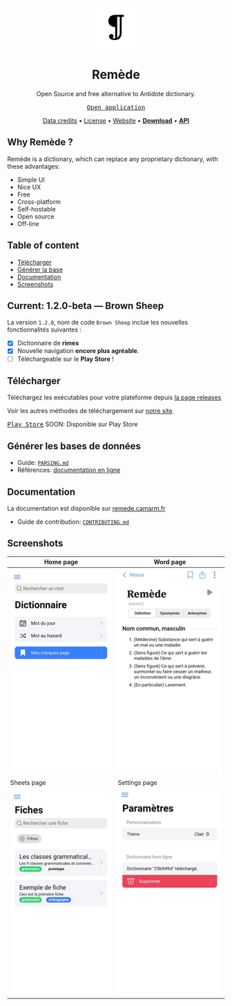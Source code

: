 <div align="center">
<br>
<br>
<img alt="Remede icon" src=".github/icon.png" height="100" width="100">

# Remède
Open Source and free alternative to Antidote dictionary.

[<kbd>Open application</kbd>](https://remede-app.camarm.fr)

[Data credits](https://remede.camarm.fr/FR#données-remède) • [License](https://github.com/camarm-dev/remede/blob/main/LICENSE) • [Website](https://remede.camarm.fr) • **[Download](https://remede.camarm.fr/download)** • **[API](https://api-remede.camarm.fr/docs)**

</div>

## Why Remède ?

Remède is a dictionary, which can replace any proprietary dictionary, with these advantages:
- Simple UI
- Nice UX
- Free
- Cross-platform
- Self-hostable
- Open source
- Off-line

## Table of content
- [Télécharger](#télécharger)
- [Générer la base](#générer-les-bases-de-données)
- [Documentation](#documentation)
- [Screenshots](#screenshots)

## Current: 1.2.0-beta — Brown Sheep

La version `1.2.0`, nom de code `Brown Sheep` inclue les nouvelles fonctionnalités suivantes :
- [x] Dictionnaire de **rimes**
- [x] Nouvelle navigation **encore plus agréable**.
- [ ] Téléchargeable sur le **Play Store** !

## Télécharger

Téléchargez les exécutables pour votre plateforme depuis [la page releases](/releases)

Voir les autres méthodes de téléchargement sur [notre site](https://remede.camarm.fr).

[<kbd>Play Store</kbd>]()
SOON: Disponible sur Play Store

## Générer les bases de données

- Guide: [`PARSING.md`](https://github.com/camarm-dev/remede/blob/main/PARSING.md)
- Références: [documentation en ligne](https://remede.camarm.fr/FR#donn%C3%A9es)

## Documentation

La documentation est disponible sur [remede.camarm.fr](https://remede.camarm.fr)
- Guide de contribution: [`CONTRIBUTING.md`](https://github.com/camarm-dev/remede/blob/main/CONTRIBUTING.md)

## Screenshots

| Home page                           | Word page                               |
|-------------------------------------|-----------------------------------------|
| ![homepage](.github/home.jpeg)      | ![word page](.github/word.jpeg)         |
| Sheets page                         | Settings page                           |
| ![sheets page](.github/sheets.jpeg) | ![settings page](.github/settings.jpeg) |
  
